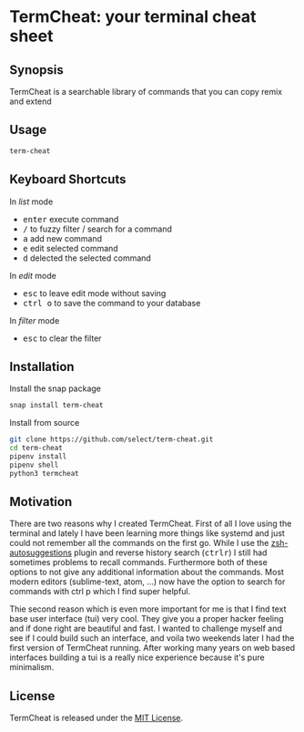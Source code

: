 # TermCheat: your terminal cheat sheet

## Synopsis

TermCheat is a searchable library of commands that you can copy remix and extend 

## Usage

```bash
term-cheat
```

## Keyboard Shortcuts

In *list* mode
- <kbd>enter</kbd> execute command
- <kbd>/</kbd> to fuzzy filter / search for a command 
- <kbd>a</kbd> add new command
- <kbd>e</kbd> edit selected command
- <kbd>d</kbd> delected the selected command


In *edit* mode
- <kbd>esc</kbd> to leave edit mode without saving
- <kbd>ctrl o</kbd> to save the command to your database

In *filter* mode
- <kbd>esc</kbd> to clear the filter

## Installation

Install the snap package
```bash
snap install term-cheat
```

Install from source
```bash
git clone https://github.com/select/term-cheat.git
cd term-cheat
pipenv install
pipenv shell
python3 termcheat
```



## Motivation

There are two reasons why I created TermCheat. First of all I love using the terminal and lately I have been learning more things like systemd and just could not remember all the commands on the first go. While I use the [zsh-autosuggestions](https://github.com/zsh-users/zsh-autosuggestions) plugin and reverse history search (<kbd>ctrl</kbd><kbd>r</kbd>) I still had sometimes problems to recall commands. Furthermore both of these options to not give any additional information about the commands. Most modern editors (sublime-text, atom, ...) now have the option to search for commands with ctrl p which I find super helpful. 

Thie second reason which is even more important for me is that I find text base user interface (tui) very cool. They give you a proper hacker feeling and if done right are beautiful and fast. I wanted to challenge myself and see if I could build such an interface, and voila two weekends later I had the first version of TermCheat running. After working many years on web based interfaces building a tui is a really nice experience because it's pure minimalism.

## License

TermCheat is released under the [MIT License](http://termcheat.mit-license.org/).
